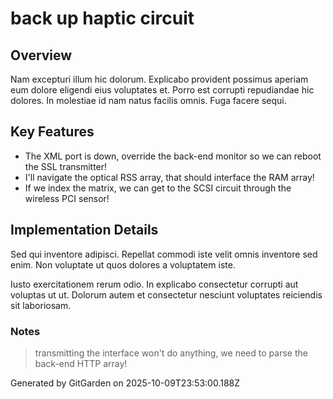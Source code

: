 # back up haptic circuit

## Overview
Nam excepturi illum hic dolorum. Explicabo provident possimus aperiam eum dolore eligendi eius voluptates et. Porro est corrupti repudiandae hic dolores. In molestiae id nam natus facilis omnis. Fuga facere sequi.

## Key Features
- The XML port is down, override the back-end monitor so we can reboot the SSL transmitter!
- I'll navigate the optical RSS array, that should interface the RAM array!
- If we index the matrix, we can get to the SCSI circuit through the wireless PCI sensor!

## Implementation Details
Sed qui inventore adipisci. Repellat commodi iste velit omnis inventore sed enim. Non voluptate ut quos dolores a voluptatem iste.
 Iusto exercitationem rerum odio. In explicabo consectetur corrupti aut voluptas ut ut. Dolorum autem et consectetur nesciunt voluptates reiciendis sit laboriosam.

### Notes
> transmitting the interface won't do anything, we need to parse the back-end HTTP array!

Generated by GitGarden on 2025-10-09T23:53:00.188Z